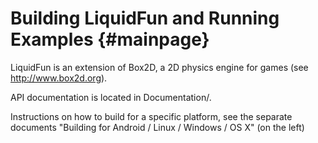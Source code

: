 Building LiquidFun and Running Examples {#mainpage}
=======================================

LiquidFun is an extension of Box2D, a 2D physics engine for games (see http://www.box2d.org).

API documentation is located in Documentation/.

Instructions on how to build for a specific platform, see the separate documents "Building for Android / Linux / Windows / OS X" (on the left)
